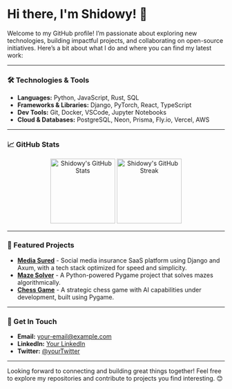 # Hi there, I'm Shidowy! 👋

Welcome to my GitHub profile! I’m passionate about exploring new technologies, building impactful projects, and collaborating on open-source initiatives. Here’s a bit about what I do and where you can find my latest work:

---

### 🛠 Technologies & Tools
- **Languages:** Python, JavaScript, Rust, SQL
- **Frameworks & Libraries:** Django, PyTorch, React, TypeScript
- **Dev Tools:** Git, Docker, VSCode, Jupyter Notebooks
- **Cloud & Databases:** PostgreSQL, Neon, Prisma, Fly.io, Vercel, AWS

---

### 📈 GitHub Stats
<p align="center">
  <img src="https://github-readme-stats.vercel.app/api?username=Shidowy&show_icons=true&theme=radical" alt="Shidowy's GitHub Stats" height="150"/>
  <img src="https://github-readme-streak-stats.herokuapp.com/?user=Shidowy&theme=radical" alt="Shidowy's GitHub Streak" height="150"/>
</p>

---

### 🚀 Featured Projects

- **[Media Sured](https://github.com/Shidowy/MediaSured)** - Social media insurance SaaS platform using Django and Axum, with a tech stack optimized for speed and simplicity.
- **[Maze Solver](https://github.com/Shidowy/MazeSolver)** - A Python-powered Pygame project that solves mazes algorithmically.
- **[Chess Game](https://github.com/Shidowy/ChessAI)** - A strategic chess game with AI capabilities under development, built using Pygame.

---

### 📌 Get In Touch
- **Email:** [your-email@example.com](mailto:your-email@example.com)
- **LinkedIn:** [Your LinkedIn](https://www.linkedin.com/in/your-profile)
- **Twitter:** [@yourTwitter](https://twitter.com/yourTwitter)

---

Looking forward to connecting and building great things together! Feel free to explore my repositories and contribute to projects you find interesting. 😊

